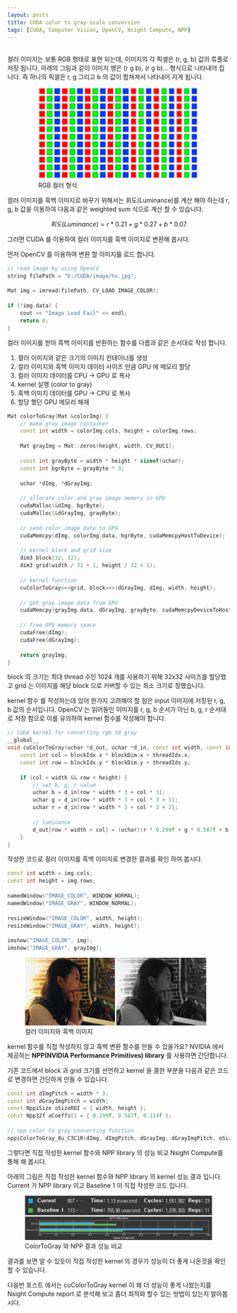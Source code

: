 ```yaml
---
layout: posts
title: CUDA color to gray-scale conversion
tags: [CUDA, Computer Vision, OpenCV, Nsight Compute, NPP]
---
```


<br/>
컬러 이미지는 보통 RGB 형태로 표현 되는데, 이미지의 각 픽셀은 (r, g, b) 값의 튜플로 저장 됩니다. 아래의 그림과 같이 이미지 행은 (r g b), (r g b)... 형식으로 나타내어 집니다. 즉 하나의 픽셀은 r, g 그리고 b 의 값이 합쳐져서 나타내어 지게 됩니다.<br/>

<figure style="margin-left: 5em; margin-right: 5em;">
    <img src="../assets/images/color_to_gray/color_rgb.PNG">
    <figcaption>RGB 컬러 형식</figcaption>
</figure>


컬러 이미지를 흑백 이미지로 바꾸기 위해서는 휘도(Luminance)를 계산 해야 하는데 r, g, b 값을 이용하여 다음과 같은 weighted sum 식으로 계산 할 수 있습니다.

```math
휘도(Luminance) = r * 0.21 + g * 0.27 + b * 0.07
```

그러면 CUDA 를 이용하여 컬러 이미지를 흑백 이미지로 변환해 봅시다.

먼저 OpenCV 를 이용하여 변환 할 이미지를 로드 합니다.

```cpp
// read image by using OpenCV
string filePath = "D:/CUDA/image/hs.jpg";

Mat img = imread(filePath, CV_LOAD_IMAGE_COLOR);

if (!img.data) {
    cout << "Image Load Fail" << endl;
    return 0;
}
```

컬러 이미지를 받아 흑백 이미지를 반환하는 함수를 다름과 같은 순서대로 작성 합니다.

1. 컬러 이미지와 같은 크기의 이미지 컨테이너를 생성
2. 컬러 이미지와 흑백 이미지 데이터 사이즈 만큼 GPU 에 메모리 할당
3. 컬러 이미지 데이터를 CPU -> GPU 로 복사
4. kernel 실행 (color to gray)
5. 흑백 이미지 데이터를 GPU -> CPU 로 복사
6. 할당 했던 GPU 메모리 해재

```cpp
Mat colorToGray(Mat &colorImg) {
    // make gray image container
    const int width = colorImg.cols, height = colorImg.rows;

    Mat grayImg = Mat::zeros(height, width, CV_8UC1);

    const int grayByte = width * height * sizeof(uchar);
    const int bgrByte = grayByte * 3;
	
    uchar *dImg, *dGrayImg;

    // allocate color and gray image memory in GPU
    cudaMalloc(&dImg, bgrByte);
    cudaMalloc(&dGrayImg, grayByte);

    // send color image data to GPU
    cudaMemcpy(dImg, colorImg.data, bgrByte, cudaMemcpyHostToDevice);

    // kernel block and grid size
    dim3 block(32, 32);
    dim3 grid(width / 32 + 1, height / 32 + 1);

    // kernel function
    cuColorToGray<<<grid, block>>>(dGrayImg, dImg, width, height);

    // get gray image data from GPU 
    cudaMemcpy(grayImg.data, dGrayImg, grayByte, cudaMemcpyDeviceToHost);

    // free GPU memory space
    cudaFree(dImg);
    cudaFree(dGrayImg);

    return grayImg;
}
```

block 의 크기는 최대 thread 수인 1024 개를 사용하기 위해 32x32 사이즈를 할당했고 grid 는 이미지를 해당 block 으로 커버할 수 있는 최소 크기로 정했습니다.

kernel 함수 를 작성하는데 있어 한가지 고려해야 할 점은 input 이미지에 저장된 r, g, b 값의 순서입니다. OpenCV 는 읽어들인 이미지를 r, g, b 순서가 아닌 b, g, r 순서대로 저장 함으로 이를 유의하여 kernel 함수를 작성해야 합니다.

```cpp
// CUDA kernel for converting rgb t0 gray
__global__
void cuColorToGray(uchar *d_out, uchar *d_in, const int width, const int height) {
    const int col = blockIdx.x * blockDim.x + threadIdx.x;
    const int row = blockIdx.y * blockDim.y + threadIdx.y;

    if (col < width && row < height) {
        // set b, g, r value
        uchar b = d_in[row * width * 3 + col * 3];
        uchar g = d_in[row * width * 3 + col * 3 + 1];
        uchar r = d_in[row * width * 3 + col * 3 + 2];

        // luminance
        d_out[row * width + col] = (uchar)(r * 0.299f + g * 0.587f + b * 0.114f);
    }
}
```

작성한 코드로 컬러 이미지를 흑백 이미지로 변경한 결과를 확인 하여 봅시다.

```cpp
const int width = img.cols;
const int height = img.rows;

namedWindow("IMAGE_COLOR", WINDOW_NORMAL);
namedWindow("IMAGE_GRAY", WINDOW_NORMAL);

resizeWindow("IMAGE_COLOR", width, height);
resizeWindow("IMAGE_GRAY", width, height);

imshow("IMAGE_COLOR", img);
imshow("IMAGE_GRAY", grayImg);
```

<figure syle="disply: inline-block;">
    <img style="max-width:48%" src="../assets/images/color_to_gray/hs.jpg">
    <img style="max-width:48%" src="../assets/images/color_to_gray/GRAY_HS.jpg">
    <figcaption>컬러 이미지와 흑백 이미지</figcaption>
</figure>


kernel 함수를 직접 작성하지 않고 흑백 변환 함수를 만들 수 있을가요? NVIDIA 에서 제공하는 **NPP(NVIDIA Performance Primitives) library** 를 사용하면 간단합니다.

기존 코드에서 block 과 grid 크기를 선언하고 kernel 을 콜한 부분을 다음과 같은 코드로 변경하면 간단하게 만들 수 있습니다.

```cpp
const int dImgPitch = width * 3;
const int dGrayImgPitch = width;
const NppiSize oSizeROI = { width, height };
const Npp32f aCoeffs[] = { 0.299f, 0.587f, 0.114f };

// npp color to gray converting function
nppiColorToGray_8u_C3C1R(dImg, dImgPitch, dGrayImg, dGrayImgPitch, oSizeROI, aCoeffs);
```

그렇다면 직접 작성한 kernel 함수와 NPP library 의 성능 비교 Nsight Compute를 통해 해 봅시다.

아래의 그림은 직접 작성한 kernel 함수와 NPP library 의 kernel 성능 결과 입니다. Current 가 NPP library 이고 Baseline 1 이 직접 작성한 코드 입니다.

<figure class="PerformanceResults">
    <img src="../assets/images/color_to_gray/performance_result1.PNG" width="700">
	<img src="../assets/images/color_to_gray/performance_result2.PNG" width="700">
    <figcaption>ColorToGray 와 NPP 결과 성능 비교</figcaption>
</figure>

결과를 보면 알 수 있듯이 직접 작성한  kernel 의 경우가 성능이 더 좋게 나온것을 확인 할 수 있습니다.

다음번 포스트 에서는 cuColorToGray kernel 이 왜 더 성능이 좋게 나왔는지를 Nsight Compute report 로 분석해 보고 좀더 최적화 할수 있는 방법이 있는지 알아봅시다.



